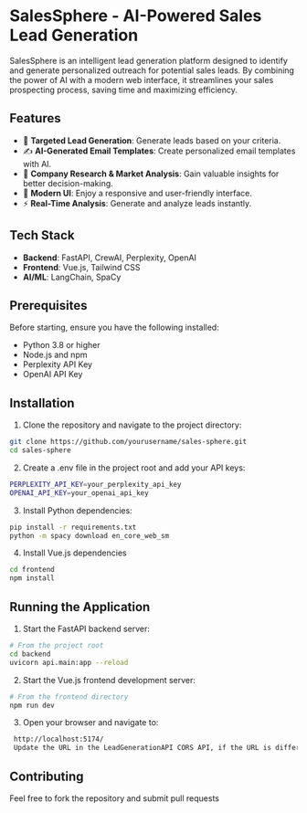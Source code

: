 # SalesSphere - AI-Powered Sales Lead Generation

SalesSphere is an intelligent lead generation platform designed to identify and generate personalized outreach for potential sales leads. By combining the power of AI with a modern web interface, it streamlines your sales prospecting process, saving time and maximizing efficiency.

## Features
- 🎯 **Targeted Lead Generation**: Generate leads based on your criteria.
- ✍️ **AI-Generated Email Templates**: Create personalized email templates with AI.
- 💼 **Company Research & Market Analysis**: Gain valuable insights for better decision-making.
- 🎨 **Modern UI**: Enjoy a responsive and user-friendly interface.
- ⚡ **Real-Time Analysis**: Generate and analyze leads instantly.
## Tech Stack
- **Backend**: FastAPI, CrewAI, Perplexity, OpenAI
- **Frontend**: Vue.js, Tailwind CSS
- **AI/ML**: LangChain, SpaCy


## Prerequisites
Before starting, ensure you have the following installed:
- Python 3.8 or higher
- Node.js and npm
- Perplexity API Key
- OpenAI API Key

## Installation
1. Clone the repository and navigate to the project directory:
```bash
git clone https://github.com/yourusername/sales-sphere.git
cd sales-sphere
```
2. Create a .env file in the project root and add your API keys:
```bash
PERPLEXITY_API_KEY=your_perplexity_api_key
OPENAI_API_KEY=your_openai_api_key
```
3. Install Python dependencies:
```bash
pip install -r requirements.txt
python -m spacy download en_core_web_sm
```
4. Install Vue.js dependencies
```bash
cd frontend
npm install
```
## Running the Application
1. Start the FastAPI backend server:
```bash
# From the project root
cd backend
uvicorn api.main:app --reload
```
2. Start the Vue.js frontend development server:
```bash
# From the frontend directory
npm run dev
```

3. Open your browser and navigate to:
```bash
 http://localhost:5174/
 Update the URL in the LeadGenerationAPI CORS API, if the URL is different
```
## Contributing
Feel free to fork the repository and submit pull requests



